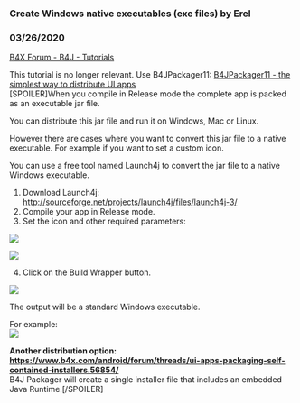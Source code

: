 ### Create Windows native executables (exe files) by Erel
### 03/26/2020
[B4X Forum - B4J - Tutorials](https://www.b4x.com/android/forum/threads/35863/)

This tutorial is no longer relevant. Use B4JPackager11: [B4JPackager11 - the simplest way to distribute UI apps](https://www.b4x.com/android/forum/threads/99835)  
[SPOILER]When you compile in Release mode the complete app is packed as an executable jar file.  
  
You can distribute this jar file and run it on Windows, Mac or Linux.  
  
However there are cases where you want to convert this jar file to a native executable. For example if you want to set a custom icon.  
  
You can use a free tool named Launch4j to convert the jar file to a native Windows executable.  
  
1. Download Launch4j: <http://sourceforge.net/projects/launch4j/files/launch4j-3/>  
2. Compile your app in Release mode.  
3. Set the icon and other required parameters:  
  
![](http://www.b4x.com/basic4android/images/SS-2013-12-19_15.34.01.png)  
  
![](http://www.b4x.com/basic4android/images/SS-2013-12-19_15.34.24.png)  
  
4. Click on the Build Wrapper button.  
  
![](http://www.b4x.com/basic4android/images/SS-2014-01-21_09.43.59.png)  
  
The output will be a standard Windows executable.  
  
For example:  
![](http://www.b4x.com/basic4android/images/SS-2013-12-19_15.36.28.png)  
  
**Another distribution option: <https://www.b4x.com/android/forum/threads/ui-apps-packaging-self-contained-installers.56854/>**  
B4J Packager will create a single installer file that includes an embedded Java Runtime.[/SPOILER]